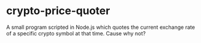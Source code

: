 # crypto-price-quoter
A small program scripted in Node.js which quotes the current exchange rate of a specific crypto symbol at that time. Cause why not?
